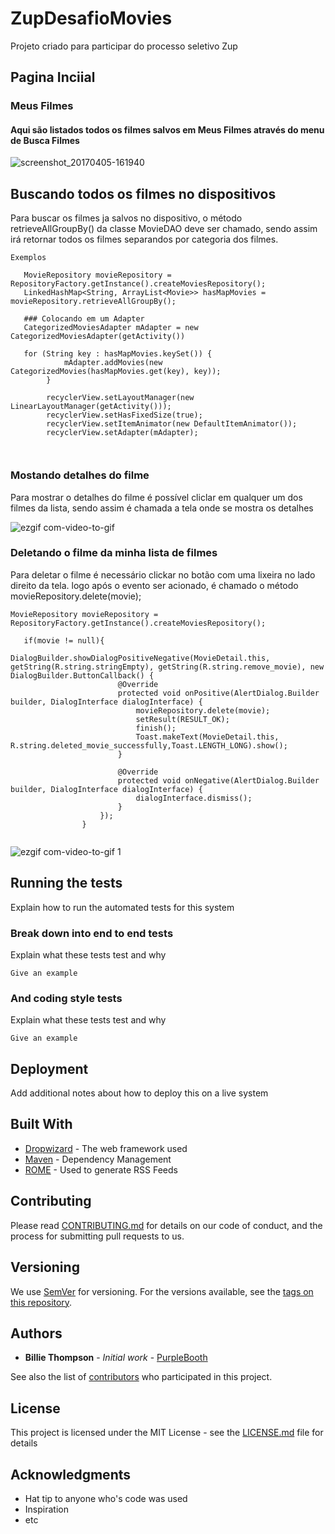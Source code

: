# ZupDesafioMovies
Projeto criado para participar do processo seletivo Zup

## Pagina Inciial
### Meus Filmes
#### Aqui são listados todos os filmes salvos em Meus Filmes através do menu de Busca Filmes
![screenshot_20170405-161940](https://cloud.githubusercontent.com/assets/8068428/24724363/38baffb6-1a21-11e7-8e4a-32432d6d45ce.png)


## Buscando todos os filmes no dispositivos
Para buscar os filmes ja salvos no dispositivo, o método retrieveAllGroupBy() da classe MovieDAO deve ser chamado, sendo assim irá retornar todos os filmes separandos por categoria dos filmes.

```
Exemplos
  
   MovieRepository movieRepository = RepositoryFactory.getInstance().createMoviesRepository();
   LinkedHashMap<String, ArrayList<Movie>> hasMapMovies = movieRepository.retrieveAllGroupBy();
   
   ### Colocando em um Adapter
   CategorizedMoviesAdapter mAdapter = new CategorizedMoviesAdapter(getActivity())
   
   for (String key : hasMapMovies.keySet()) {
            mAdapter.addMovies(new CategorizedMovies(hasMapMovies.get(key), key));
        }
        
        recyclerView.setLayoutManager(new LinearLayoutManager(getActivity()));
        recyclerView.setHasFixedSize(true);
        recyclerView.setItemAnimator(new DefaultItemAnimator());
        recyclerView.setAdapter(mAdapter);
   
  
```
### Mostando detalhes do filme

Para mostrar o detalhes do filme é possível cliclar em qualquer um dos filmes da lista, sendo assim é chamada a tela onde se mostra os detalhes

![ezgif com-video-to-gif](https://cloud.githubusercontent.com/assets/8068428/24725001/a8b74124-1a23-11e7-830f-f8cf80e61935.gif)


### Deletando o filme da minha lista de filmes


Para deletar o filme é necessário clickar no botão com uma lixeira no lado direito da tela.
logo após o evento ser acionado, é chamado o método  movieRepository.delete(movie);


```
MovieRepository movieRepository = RepositoryFactory.getInstance().createMoviesRepository();

   if(movie != null){
                    DialogBuilder.showDialogPositiveNegative(MovieDetail.this, getString(R.string.stringEmpty), getString(R.string.remove_movie), new DialogBuilder.ButtonCallback() {
                        @Override
                        protected void onPositive(AlertDialog.Builder builder, DialogInterface dialogInterface) {
                            movieRepository.delete(movie);
                            setResult(RESULT_OK);
                            finish();
                            Toast.makeText(MovieDetail.this, R.string.deleted_movie_successfully,Toast.LENGTH_LONG).show();
                        }

                        @Override
                        protected void onNegative(AlertDialog.Builder builder, DialogInterface dialogInterface) {
                            dialogInterface.dismiss();
                        }
                    });
                }


```

![ezgif com-video-to-gif 1](https://cloud.githubusercontent.com/assets/8068428/24725376/161b1316-1a25-11e7-9221-e3e9b5079785.gif)


## Running the tests

Explain how to run the automated tests for this system

### Break down into end to end tests

Explain what these tests test and why

```
Give an example
```

### And coding style tests

Explain what these tests test and why

```
Give an example
```

## Deployment

Add additional notes about how to deploy this on a live system

## Built With

* [Dropwizard](http://www.dropwizard.io/1.0.2/docs/) - The web framework used
* [Maven](https://maven.apache.org/) - Dependency Management
* [ROME](https://rometools.github.io/rome/) - Used to generate RSS Feeds

## Contributing

Please read [CONTRIBUTING.md](https://gist.github.com/PurpleBooth/b24679402957c63ec426) for details on our code of conduct, and the process for submitting pull requests to us.

## Versioning

We use [SemVer](http://semver.org/) for versioning. For the versions available, see the [tags on this repository](https://github.com/your/project/tags). 

## Authors

* **Billie Thompson** - *Initial work* - [PurpleBooth](https://github.com/PurpleBooth)

See also the list of [contributors](https://github.com/your/project/contributors) who participated in this project.

## License

This project is licensed under the MIT License - see the [LICENSE.md](LICENSE.md) file for details

## Acknowledgments

* Hat tip to anyone who's code was used
* Inspiration
* etc


